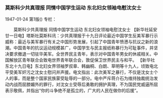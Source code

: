 ### 莫斯科少共真理报  同情中国学生运动  东北妇女领袖电慰沈女士

1947-01-24
第1版()
专栏：

　　莫斯科少共真理报
    同情中国学生运动
    东北妇女领袖电慰沈女士
    【新华社延安廿一日电】塔斯社莫斯科讯：少共真理报于十九日评论最近中国学生反美军暴行示威称：最近与美军暴行有关之中国形势发展，引起了中国青年愤懑与抗议之新的浪潮。中国青年的抗议运动规模甚广，中国学生与民主报纸称暴行为可耻事件，并坚决要求撤退一切驻华美军。全世界民主青年，表示对中国青年男女的休戚相关。中国解放区青年联合会致电世界青年联合会，敦促保卫世界民主与和平。
    【新华社东北十九日电】东北妇女界领袖罗叔章、韩幽桐、白朗、草明等十九人，顷致电北平受美军奸污之沈女士慰问并声援。电文指出：此次美军之暴行，不仅是沈女士个人的事，而是整个国家民族蒙受耻辱的一部分。电中严斥蒋介石为维持独裁统治发动内战而屈膝媚外的罪行，对沈女士受辱后勇敢的拥护真理，不为国民党威逼所屈表示敬佩，并指出“你的斗争绝不是孤立的，广大的人民在做你的后援”。
